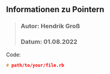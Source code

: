 ## Informationen zu Pointern
>### Autor: Hendrik Groß
>### Datum: 01.08.2022

Code:
```cpp
# path/to/your/file.rb
```